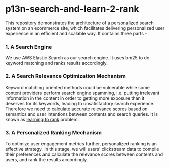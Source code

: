 # p13n-search-and-learn-2-rank

This repository demonstrates the architecture of a personalized search system on an ecommerce site, which facilitates delivering personalized user experience in an efficient and scalable way. It contains three parts - 

### 1. A Search Engine 

We use AWS Elastic Search as our search engine. It uses bm25 to do keyword matching and ranks results accordingly. 

### 2. A Search Relevance Optimization Mechanism 

Keyword matching oriented methods could be vulnerable while some content providers perform search engine spamming, i.e. putting irrelevant information in the content in order to getting more exposure than it deserves for its keywords, leading to unsatisfactory search experience. Therefore we need to calculate accurate relevance scores based on semantics and user intentions between contents and search queries. It is known as [learning to rank](https://en.wikipedia.org/wiki/Learning_to_rank) problem.  

### 3. A Personalized Ranking Mechanism 

To optimize user engagement metrics further, personalized ranking is an effective strategy. In this stage, we will users' clickstream data to compile their preferences and calculate the relevance scores between contents and users, and rank the results accordingly. 

